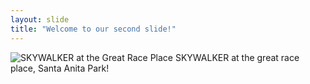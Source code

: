 ```yaml
---
layout: slide
title: "Welcome to our second slide!"
---
```

![SKYWALKER at the Great Race Place](../assets/images/skywalker-c01.png)
SKYWALKER at the great race place, Santa Anita Park!
